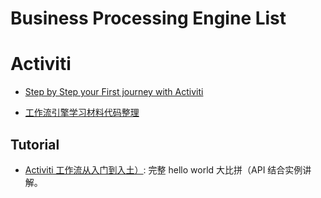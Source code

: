 # Business Processing Engine List   

# Activiti

- [Step by Step your First journey with Activiti](https://parg.co/Uc9)

- [工作流引擎学习材料代码整理](https://gitee.com/flyPiglet/ActivitiStudy/tree/master)

## Tutorial

- [Activiti 工作流从入门到入土）](https://mp.weixin.qq.com/s/Uw_CZ3U1g2p0q0pgj3nIig): 完整 hello world 大比拼（API 结合实例讲解。  